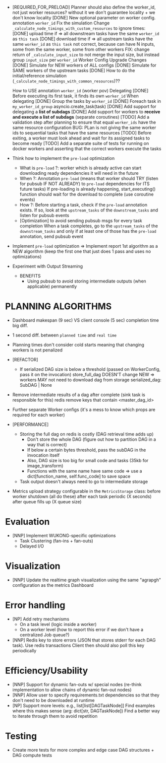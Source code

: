 - [REQUIRED_FOR_PRELOAD] Planner should also define the worker_id, not just worker resources? without it we don't guarantee locality + we don't know locality
    [DONE] New optional parameter on worker config. annotation `worker_id`
    Fix the simulation
        Change `_calculate_node_timings_with_custom_resources` to ignore times:
            [DONE] upload time if   => all downstream tasks have the same `worker_id` as `this task`
            [DONE] download time if => all upstream tasks have the same `worker_id` as `this task`
                not correct, because can have N inputs, some from the same worker, some from other workers
                    FIX: change return of `_calculate_input_size` to not merge the input size, but instead group `input_size` per `worker_id`
        Worker Config Upgrade Changes
            [DONE] Simulate for NEW workers of ALL configs
            [DONE] Simulate for SAME workers of the upstream tasks
        [DONE] How to do the initial/reference simulation (`_calculate_node_timings_with_common_resources`)??

    How to USE annotation `worker_id` (worker pov)
        Delegating
            [DONE] Before executing its first task, it finds its own `worker_id`
            When delegating
                [DONE] Group the tasks by `worker_id`
                [DONE] Foreach task in `my_worker_id_group` asyncio.create_task(task)
                [DONE] Add support for delegating a **list of subdags**
                [DONE] Add support for workers to **receive and execute a list of subdags** (separate coroutines)
    [TODO] Add a validation step after planning to ensure that equal `worker_ids` have the same resource configuration
        BUG: PLan is not giving the same worker ids to sequential tasks that have the same resources
        [TODO] Before exiting, a worker must look ahead and wait for its assigned tasks to become ready
    [TODO] Add a separate suite of tests for running on docker workers and asserting that the correct workers execute the tasks

- Think how to implement the `pre-load` optimization
    - What is `pre-load` ?: worker which is already active can start downloading ready dependencies it will need in the future
    - When ?: Annotation `pre-load` (means that worker should TRY (listen for pubsub IF NOT ALREADY) to `pre-load` dependencies for ITS future tasks)
        If pre-loading is already happening, start_executing() function should wait for the download to complete (use coroutine events)
    - How ?:
        Before starting a task, check if the `pre-load` annotation exists. If so, look at the `upstream_tasks` of the `downstream_tasks` and listen for pubsub events
    - [Optimization] to avoid sending pubsub msgs for every task completion
        When a task completes, go to the `upstream_tasks` of the `downstream_tasks` and only if at least one of those has the `pre-load` annotation, send pubsub event
    
- Implement `pre-load` optimization
    => Implement report 1st algorithm as a NEW algorithm (keep the first one that just does 1 pass and uses no optimizations)
- Experiment with Output Streaming
    - BENEFITS
        - Using pubsub to avoid storing intermediate outputs (when applicable) permanently
        
# PLANNING ALGORITHMS
- Dashboard makespan (9 sec) VS client console (5 sec) completion time big diff.
- 1 second diff. between `planned time` and `real time`
- Planning times don't consider cold starts meaning that changing workers is not penalized

- [REFACTOR]
    - If serialized DAG size is below a threshold (passed on WorkerConfig, pass it on the invocation)
        store_full_dag DOESN'T change
        NEW => workers MAY not need to download dag from storage
            serialized_dag: SubDAG | None

- Remove intermediate results of a dag after complete (sink task is responsible for this)
    redis remove keys that contain <master_dag_id>
- Further separate Worker configs (it's a mess to know which props are required for each worker)

- [PERFORMANCE] 
    - Storing the full dag on redis is costly (DAG retrieval time adds up)
        - Don't store the whole DAG (figure out how to partition DAG in a way that is correct)
        - If below a certain bytes threshold, pass the subDAG in the invocation itself
        - Also, DAG size is too big for small code and tasks (35kb for image_transform)
        - Functions with the same name have same code => use a dict[function_name, self.func_code] to save space
    - Task output doesn't always need to go to intermediate storage

- Metrics upload strategy configurable in the `MetricsStorage` class:
    before worker shutdown (all do these)
    after each task
    periodic (X seconds)
    after queue fills up (X queue size)

# Evaluation
- [NNP] Implement WUKONG-specific optimizations
    - Task Clustering (fan-ins + fan-outs)
    - Delayed I/O

# Visualization
- [NNP] Update the realtime graph visualization using the same "agrapgh" configuration as the metrics Dashboard

# Error handling
- [NP] Add retry mechanisms
    - On a task level (logic inside a worker)
    - On a worker level (how to report this error if we don't have a centralized Job queue?)
- [NNP] Redis key to store errors (JSON that stores stderr for each DAG task). Use redis transactions
    Client then should also poll this key periodically

# Efficiency/Usability
- [NNP] Support for dynamic fan-outs w/ special nodes (re-think implementation to allow chains of dynamic fan-out nodes)
- [NNP] Allow user to specify requirements.txt dependencies so that they don't need to be downloaded at runtime
- [NP] Support more levels: e.g., list[list[DAGTaskNode]]
    Find examples where this makes sense (arg: dict[str, DAGTaskNode])
    Find a better way to iterate through them to avoid repetition

# Testing
- Create more tests for more complex and edge case DAG structures + DAG compute tests